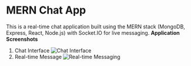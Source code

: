 # MERN Chat App

This is a real-time chat application built using the MERN stack (MongoDB, Express, React, Node.js) with Socket.IO for live messaging.
**Application Screenshots**
1. Chat Interface
![Chat Interface](./assets/chat-interface.png)
 2. Real-time Message
![Real-time Messaging](./assets/real-time-message.png)